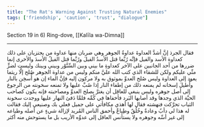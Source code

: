 ```yaml
---
title: "The Rat's Warning Against Trusting Natural Enemies"
tags: ['friendship', 'caution', 'trust', "dialogue"]
---
```


 Section 19 in 6) Ring-dove, [[Kalīla wa-Dimna]]

---
فقال الجرذ إنَّ أشدَّ العداوةَ عداوةُ الجوهر وهي ضربان منها عداوة من يجتزيان على ذلك كعداوة الأسد والفيل فإنَّه رُبَّما قتل الأسدُ الفيلَ ورُبَّما قتل الفيلُ الأسدَ والأخرى إنما ضررها من أحد الجانبين على الآخر كعداوةِ ما بيني وبين السِّنَّوْر وبيني وبينك وليست لضرٍّ منِّي عليكم ولكن للشقاء الذي كتب الله عليَّ منكم وليس من عداوة الجوهر صُلح إلَّا ريثما يعود إلى العداوة وليس صُلح العدوِّ بموثوق به ولا مركون إليه فإنَّ الماء إن هو أُسخِن بالنار وأُطيلَ إسخانه لم يمنعه ذلك من إطفاء النار إذا صُبَّ عليها ولا تمنعه سخونته من الرجوع إلى أصل جوهره وليس ينبغي للعاقل أن يغترَّ بصلح العدوِّ ومصاحبته فإنه يكون كصاحب الحيَّة الذي وجدها وقد أصابها البَرد فأخفاها في كُمِّه فلمَّا دَفئ النهار عليها ووجدت سخونة الثياب تحرَّكت فنهشته فقال لها أهذي مكافأتي على جميل فعلي بك وصنيعي إليك فقالت له هذا لي دأبٌ وعادةٌ وخُلُقٌ وطِباعٌ وأحمق الناس المُريد لإزالة شيءٍ عن أصله وطباعه إلى غير أسِّه وجوهره ولا يستأنس العاقل إلى عدوِّه الأريب بل ما يستوحش منه أكثر
